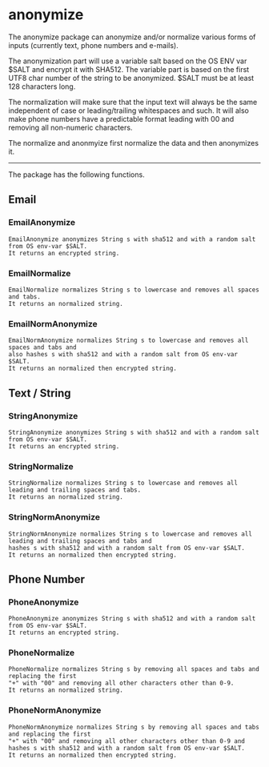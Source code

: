 # anonymize

The anonymize package can anonymize and/or normalize various forms of inputs (currently text, phone numbers and e-mails).

The anonymization part will use a variable salt based on the OS ENV var $SALT and encrypt it with SHA512. The variable part is based on the first UTF8 char number of the string to be anonymized.
$SALT must be at least 128 characters long.

The normalization will make sure that the input text will always be the same independent of case or leading/trailing whitespaces and such. It will also make phone numbers have a predictable format leading with 00 and removing all non-numeric characters.

The normalize and anonmyize first normalize the data and then anonymizes it.

----------

The package has the following functions.


## Email

### EmailAnonymize

```text
EmailAnonymize anonymizes String s with sha512 and with a random salt from OS env-var $SALT.
It returns an encrypted string.
```

### EmailNormalize

```text
EmailNormalize normalizes String s to lowercase and removes all spaces and tabs.
It returns an normalized string.
```

### EmailNormAnonymize

```text
EmailNormAnonymize normalizes String s to lowercase and removes all spaces and tabs and
also hashes s with sha512 and with a random salt from OS env-var $SALT.
It returns an normalized then encrypted string.
```

## Text / String

### StringAnonymize

```text
StringAnonymize anonymizes String s with sha512 and with a random salt from OS env-var $SALT.
It returns an encrypted string.
```

### StringNormalize

```text
StringNormalize normalizes String s to lowercase and removes all leading and trailing spaces and tabs.
It returns an normalized string.
```

### StringNormAnonymize

```text
StringNormAnonymize normalizes String s to lowercase and removes all leading and trailing spaces and tabs and
hashes s with sha512 and with a random salt from OS env-var $SALT.
It returns an normalized then encrypted string.
```

## Phone Number

### PhoneAnonymize

```text
PhoneAnonymize anonymizes String s with sha512 and with a random salt from OS env-var $SALT.
It returns an encrypted string.
```

### PhoneNormalize

```text
PhoneNormalize normalizes String s by removing all spaces and tabs and replacing the first
"+" with "00" and removing all other characters other than 0-9.
It returns an normalized string.
```

### PhoneNormAnonymize

```text
PhoneNormAnonymize normalizes String s by removing all spaces and tabs and replacing the first
"+" with "00" and removing all other characters other than 0-9 and
hashes s with sha512 and with a random salt from OS env-var $SALT.
It returns an normalized then encrypted string.
```